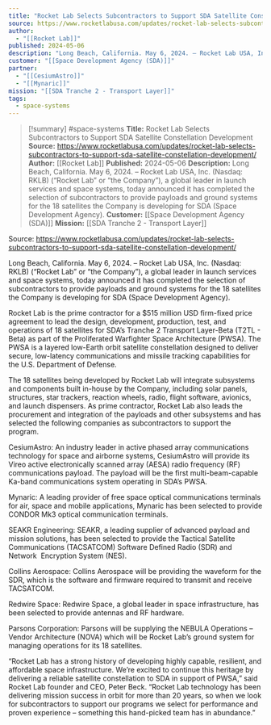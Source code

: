 ```yaml
---
title: "Rocket Lab Selects Subcontractors to Support SDA Satellite Constellation Development "
source: https://www.rocketlabusa.com/updates/rocket-lab-selects-subcontractors-to-support-sda-satellite-constellation-development/
author:
  - "[[Rocket Lab]]"
published: 2024-05-06
description: "Long Beach, California. May 6, 2024. – Rocket Lab USA, Inc. (Nasdaq: RKLB) (“Rocket Lab” or “the Company”), a global leader in launch services and space systems, today announced it has completed the selection of subcontractors to provide payloads and ground systems for the 18 satellites the Company is developing for SDA (Space Development Agency)."
customer: "[[Space Development Agency (SDA)]]"
partner:
  - "[[CesiumAstro]]"
  - "[[Mynaric]]"
mission: "[[SDA Tranche 2 - Transport Layer]]"
tags:
  - space-systems
---
```

>[!summary]
#space-systems
**Title:** Rocket Lab Selects Subcontractors to Support SDA Satellite Constellation Development 
**Source:** https://www.rocketlabusa.com/updates/rocket-lab-selects-subcontractors-to-support-sda-satellite-constellation-development/
**Author:** [[Rocket Lab]]
**Published:** 2024-05-06
**Description:** Long Beach, California. May 6, 2024. – Rocket Lab USA, Inc. (Nasdaq: RKLB) (“Rocket Lab” or “the Company”), a global leader in launch services and space systems, today announced it has completed the selection of subcontractors to provide payloads and ground systems for the 18 satellites the Company is developing for SDA (Space Development Agency).
**Customer:** [[Space Development Agency (SDA)]]
**Mission:** [[SDA Tranche 2 - Transport Layer]]

Source: https://www.rocketlabusa.com/updates/rocket-lab-selects-subcontractors-to-support-sda-satellite-constellation-development/

Long Beach, California. May 6, 2024. – Rocket Lab USA, Inc. (Nasdaq: RKLB) (“Rocket Lab” or “the Company”), a global leader in launch services and space systems, today announced it has completed the selection of subcontractors to provide payloads and ground systems for the 18 satellites the Company is developing for SDA (Space Development Agency).

Rocket Lab is the prime contractor for a $515 million USD firm-fixed price agreement to lead the design, development, production, test, and operations of 18 satellites for SDA’s Tranche 2 Transport Layer-Beta (T2TL - Beta) as part of the Proliferated Warfighter Space Architecture (PWSA). The PWSA is a layered low-Earth orbit satellite constellation designed to deliver secure, low-latency communications and missile tracking capabilities for the U.S. Department of Defense.

The 18 satellites being developed by Rocket Lab will integrate subsystems and components built in-house by the Company, including solar panels, structures, star trackers, reaction wheels, radio, flight software, avionics, and launch dispensers. As prime contractor, Rocket Lab also leads the procurement and integration of the payloads and other subsystems and has selected the following companies as subcontractors to support the program.

CesiumAstro: An industry leader in active phased array communications technology for space and airborne systems, CesiumAstro will provide its Vireo active electronically scanned array (AESA) radio frequency (RF) communications payload. The payload will be the first multi-beam-capable Ka-band communications system operating in SDA’s PWSA.

Mynaric: A leading provider of free space optical communications terminals for air, space and mobile applications, Mynaric has been selected to provide CONDOR Mk3 optical communication terminals.

SEAKR Engineering: SEAKR, a leading supplier of advanced payload and mission solutions, has been selected to provide the Tactical Satellite Communications (TACSATCOM) Software Defined Radio (SDR) and  Network  Encryption System (NES).

Collins Aerospace: Collins Aerospace will be providing the waveform for the SDR, which is the software and firmware required to transmit and receive TACSATCOM.

Redwire Space: Redwire Space, a global leader in space infrastructure, has been selected to provide antennas and RF hardware.

Parsons Corporation: Parsons will be supplying the NEBULA Operations – Vendor Architecture (NOVA) which will be Rocket Lab’s ground system for managing operations for its 18 satellites.

“Rocket Lab has a strong history of developing highly capable, resilient, and affordable space infrastructure. We’re excited to continue this heritage by delivering a reliable satellite constellation to SDA in support of PWSA,” said Rocket Lab founder and CEO, Peter Beck. “Rocket Lab technology has been delivering mission success in orbit for more than 20 years, so when we look for subcontractors to support our programs we select for performance and proven experience – something this hand-picked team has in abundance.”